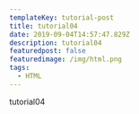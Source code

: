 ```yaml
---
templateKey: tutorial-post
title: tutorial04
date: 2019-09-04T14:57:47.829Z
description: tutorial04
featuredpost: false
featuredimage: /img/html.png
tags:
  - HTML
---
```

tutorial04
